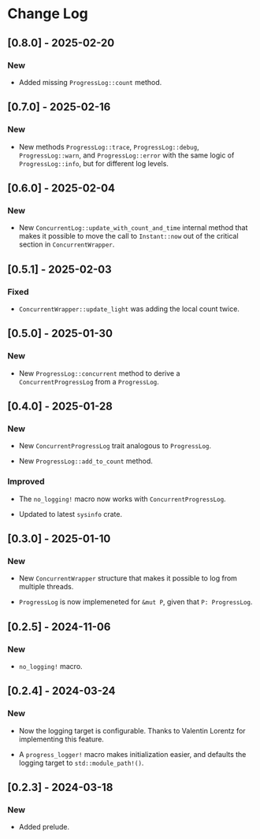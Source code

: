 # Change Log

## [0.8.0] - 2025-02-20

### New

* Added missing `ProgressLog::count` method.

## [0.7.0] - 2025-02-16

### New

* New methods `ProgressLog::trace`, `ProgressLog::debug`,  `ProgressLog::warn`,
  and `ProgressLog::error` with the same logic of  `ProgressLog::info`, but for
  different log levels.

## [0.6.0] - 2025-02-04

### New

* New `ConcurrentLog::update_with_count_and_time` internal method that makes it
  possible to move the call to `Instant::now` out of the critical section in
  `ConcurrentWrapper`.

## [0.5.1] - 2025-02-03

### Fixed

* `ConcurrentWrapper::update_light` was adding the local count twice.

## [0.5.0] - 2025-01-30

### New

* New `ProgressLog::concurrent` method to derive a `ConcurrentProgressLog` from
  a `ProgressLog`.

## [0.4.0] - 2025-01-28

### New

* New `ConcurrentProgressLog` trait analogous to `ProgressLog`.

* New `ProgressLog::add_to_count` method.

### Improved

* The `no_logging!` macro now works with `ConcurrentProgressLog`.

* Updated to latest `sysinfo` crate.

## [0.3.0] - 2025-01-10

### New

* New `ConcurrentWrapper` structure that makes it possible to
  log from multiple threads.

* `ProgressLog` is now implemeneted for `&mut P`, given that
  `P: ProgressLog`.

## [0.2.5] - 2024-11-06

### New

* `no_logging!` macro.

## [0.2.4] - 2024-03-24

### New

* Now the logging target is configurable. Thanks to Valentin
  Lorentz for implementing this feature.

* A `progress_logger!` macro makes initialization easier, and defaults
  the logging target to `std::module_path!()`.

## [0.2.3] - 2024-03-18

### New

* Added prelude.
